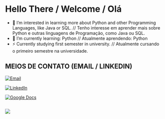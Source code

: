 # Hello There / Welcome / Olá

- 👀 I’m interested in learning more about Python and other Programming Languages, like Java or SQL. // Tenho interesse em aprender mais sobre Python e outras linguagens de Programação, como Java ou SQL.
- 🌱 I’m currently learning: Python // Atualmente aprendendo: Python
- ⚡ Currently studying first semester in university. // Atualmente cursando o primeiro semestre na universidade.

<!---
HugoSouza75/HugoSouza75 is a ✨ special ✨ repository because its `README.md` (this file) appears on your GitHub profile.
You can click the Preview link to take a look at your changes.
--->
## MEIOS DE CONTATO (EMAIL / LINKEDIN)

[![Email](https://img.shields.io/badge/Email-hugoabsouza@sempreceub.com-red?style=flat-square&logo=gmail)](mailto:hugoabsouza@sempreceub.com)


[![LinkedIn](https://img.shields.io/badge/LinkedIn-Perfil-blue?style=flat-square&logo=linkedin)](https://www.linkedin.com/in/hugo-antonio-bezerra-de-souza-676170365/?trk=opento_sprofile_topcard)

[![Google Docs](https://img.shields.io/badge/Google%20Docs-Visualizar-blue?style=flat-square&logo=google-docs)](https://docs.google.com/document/d/1CLo-CimVcvVix67FNSemXp0skOiKz1IQnuN4BoM91GM/edit?tab=t.0)

##

![](https://media1.tenor.com/m/-KTvFl_mub4AAAAC/batman-moon.gif)
